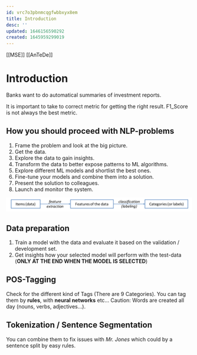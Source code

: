 ```yaml
---
id: vrc7o3pbnmcqgfwbbxyx8em
title: Introduction
desc: ''
updated: 1646156590292
created: 1645959299019
---
```

[[MSE]] [[AnTeDe]]
# Introduction
Banks want to do automatical summaries of investment reports.

It is important to take to correct metric for getting the right result. F1_Score is not always the best metric.

## How you should proceed with NLP-problems
1. Frame the problem and look at the big picture.
1. Get the data.
1. Explore the data to gain insights.
1. Transform the data to better expose patterns to ML algorithms.
1. Explore different ML models and shortlist the best ones.
1. Fine-tune your models and combine them into a solution.
1. Present the solution to colleagues.
1. Launch and monitor the system.

![How to proceed with NLP](assets/images/AnTeDe1_Proceed.png)
## Data preparation
1. Train a model with the data and evaluate it based on the validation / development set.
1. Get insights how your selected model will perform with the test-data (**ONLY AT THE END WHEN THE MODEL IS SELECTED**)


## POS-Tagging
Check for the different kind of Tags (There are 9 Categories). You can tag them by **rules**, with **neural networks** etc... Caution: Words are created all day (nouns, verbs, adjectives...).

## Tokenization / Sentence Segmentation
You can combine them to fix issues with *Mr. Jones* which could by a sentence split by easy rules.
